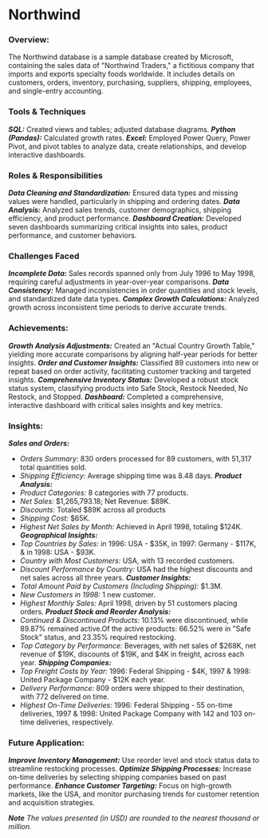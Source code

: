 # Northwind
### Overview:
The Northwind database is a sample database created by Microsoft, containing the sales data of "Northwind Traders," a fictitious company that imports and exports specialty foods worldwide. It includes details on customers, orders, inventory, purchasing, suppliers, shipping, employees, and single-entry accounting.
### Tools & Techniques
***SQL:***
Created views and tables; adjusted database diagrams.
***Python (Pandas):***
Calculated growth rates.
***Excel:***
Employed Power Query, Power Pivot, and pivot tables to analyze data, create relationships, and develop interactive dashboards.
### Roles & Responsibilities
***Data Cleaning and Standardization:***
Ensured data types and missing values were handled, particularly in shipping and ordering dates.
***Data Analysis:***
Analyzed sales trends, customer demographics, shipping efficiency, and product performance.
***Dashboard Creation:***
Developed seven dashboards summarizing critical insights into sales, product performance, and customer behaviors.
### Challenges Faced
***Incomplete Data:***
Sales records spanned only from July 1996 to May 1998, requiring careful adjustments in year-over-year comparisons.
***Data Consistency:***
Managed inconsistencies in order quantities and stock levels, and standardized date data types.
***Complex Growth Calculations:***
Analyzed growth across inconsistent time periods to derive accurate trends.
### Achievements:
***Growth Analysis Adjustments:***
Created an "Actual Country Growth Table," yielding more accurate comparisons by aligning half-year periods for better insights.
***Order and Customer Insights:***
Classified 89 customers into new or repeat based on order activity, facilitating customer tracking and targeted insights.
***Comprehensive Inventory Status:***
Developed a robust stock status system, classifying products into Safe Stock, Restock Needed, No Restock, and Stopped.
***Dashboard:***
Completed a comprehensive, interactive dashboard with critical sales insights and key metrics.
### Insights:
***Sales and Orders:***
- *Orders Summary:* 830 orders processed for 89 customers, with 51,317 total quantities sold.
- *Shipping Efficiency:* Average shipping time was 8.48 days.
***Product Analysis:***
- *Product Categories:* 8 categories with 77 products.
- *Net Sales:* $1,265,793.18; Net Revenue: $89K.
- *Discounts:* Totaled $89K across all products
- *Shipping Cost:* $65K.
- *Highest Net Sales by Month:* Achieved in April 1998, totaling $124K.
***Geographical Insights:***
- *Top Countries by Sales:* in 1996: USA - $35K, in 1997: Germany - $117K, & in 1998: USA - $93K.
- *Country with Most Customers:* USA, with 13 recorded customers.
- *Discount Performance by Country:* USA had the highest discounts and net sales across all three years.
***Customer Insights:***
- *Total Amount Paid by Customers (Including Shipping):* $1.3M.
- *New Customers in 1998:* 1 new customer.
- *Highest Monthly Sales:* April 1998, driven by 51 customers placing orders.
***Product Stock and Reorder Analysis:***
- *Continued & Discontinued Products:* 10.13% were discontinued, while 89.87% remained active.Of the active products: 66.52% were in "Safe Stock" status, and 23.35% required restocking.
- *Top Category by Performance:* Beverages, with net sales of $268K, net revenue of $19K, discounts of $19K, and $4K in freight, across each year.
***Shipping Companies:***
- *Top Freight Costs by Year:* 1996: Federal Shipping - $4K, 1997 & 1998: United Package Company - $12K each year.
- *Delivery Performance:* 809 orders were shipped to their destination, with 772 delivered on time.
- *Highest On-Time Deliveries:* 1996: Federal Shipping - 55 on-time deliveries, 1997 & 1998: United Package Company with 142 and 103 on-time deliveries, respectively.
### Future Application:
***Improve Inventory Management:***
Use reorder level and stock status data to streamline restocking processes.
***Optimize Shipping Processes:***
Increase on-time deliveries by selecting shipping companies based on past performance.
***Enhance Customer Targeting:***
Focus on high-growth markets, like the USA, and monitor purchasing trends for customer retention and acquisition strategies.

***Note***
*The values presented (in USD) are rounded to the nearest thousand or million.*
